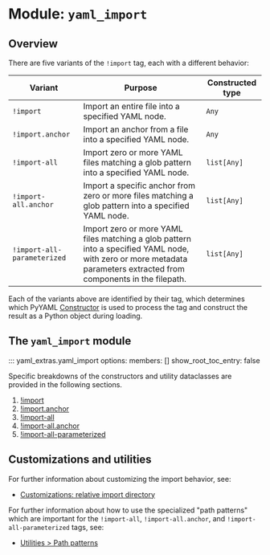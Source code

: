 # Module: `yaml_import`

## Overview

There are five variants of the `!import` tag, each with a different behavior:

| Variant |  Purpose | Constructed type |
| --- | --- | --- |
| `!import` | Import an entire file into a specified YAML node. | `Any` |
| `!import.anchor` | Import an anchor from a file into a specified YAML node. | `Any` |
| `!import-all` | Import zero or more YAML files matching a glob pattern into a specified YAML node. | `list[Any]` |
| `!import-all.anchor` | Import a specific anchor from zero or more files matching a glob pattern into a specified YAML node. | `list[Any]` |
| `!import-all-parameterized` | Import zero or more YAML files matching a glob pattern into a specified YAML node, with zero or more metadata parameters extracted from components in the filepath. | `list[Any]` |

Each of the variants above are identified by their tag, which determines which PyYAML 
[Constructor](https://pyyaml.org/wiki/PyYAMLDocumentation) is used to process the tag and construct 
the result as a Python object during loading.

## The `yaml_import` module

::: yaml_extras.yaml_import
    options:
      members: []
      show_root_toc_entry: false

Specific breakdowns of the constructors and utility dataclasses are provided in the following
sections.

1. [!import](./1_import.md)
2. [!import.anchor](./2_import.anchor.md)
3. [!import-all](./3_import-all.md)   
4. [!import-all.anchor](./4_import-all.anchor.md)
5. [!import-all-parameterized](./5_import-all-parameterized.md)

## Customizations and utilities

For further information about customizing the import behavior, see:

- [Customizations: relative import directory](./6_customize_relative_dir.md)

For further information about how to use the specialized "path patterns" which are important for the
`!import-all`, `!import-all.anchor`, and `!import-all-parameterized` tags, see:

- [Utilities > Path patterns](../../utilities/path_patterns.md)
